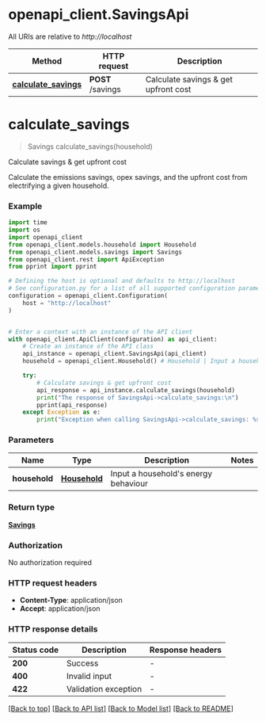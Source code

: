 # openapi_client.SavingsApi

All URIs are relative to *http://localhost*

Method | HTTP request | Description
------------- | ------------- | -------------
[**calculate_savings**](SavingsApi.md#calculate_savings) | **POST** /savings | Calculate savings &amp; get upfront cost


# **calculate_savings**
> Savings calculate_savings(household)

Calculate savings & get upfront cost

Calculate the emissions savings, opex savings, and the upfront cost from electrifying a given household.

### Example

```python
import time
import os
import openapi_client
from openapi_client.models.household import Household
from openapi_client.models.savings import Savings
from openapi_client.rest import ApiException
from pprint import pprint

# Defining the host is optional and defaults to http://localhost
# See configuration.py for a list of all supported configuration parameters.
configuration = openapi_client.Configuration(
    host = "http://localhost"
)


# Enter a context with an instance of the API client
with openapi_client.ApiClient(configuration) as api_client:
    # Create an instance of the API class
    api_instance = openapi_client.SavingsApi(api_client)
    household = openapi_client.Household() # Household | Input a household's energy behaviour

    try:
        # Calculate savings & get upfront cost
        api_response = api_instance.calculate_savings(household)
        print("The response of SavingsApi->calculate_savings:\n")
        pprint(api_response)
    except Exception as e:
        print("Exception when calling SavingsApi->calculate_savings: %s\n" % e)
```



### Parameters

Name | Type | Description  | Notes
------------- | ------------- | ------------- | -------------
 **household** | [**Household**](Household.md)| Input a household&#39;s energy behaviour | 

### Return type

[**Savings**](Savings.md)

### Authorization

No authorization required

### HTTP request headers

 - **Content-Type**: application/json
 - **Accept**: application/json

### HTTP response details
| Status code | Description | Response headers |
|-------------|-------------|------------------|
**200** | Success |  -  |
**400** | Invalid input |  -  |
**422** | Validation exception |  -  |

[[Back to top]](#) [[Back to API list]](../README.md#documentation-for-api-endpoints) [[Back to Model list]](../README.md#documentation-for-models) [[Back to README]](../README.md)

